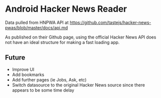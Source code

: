 # Android Hacker News Reader

Data pulled from HNPWA API at https://github.com/tastejs/hacker-news-pwas/blob/master/docs/api.md

As published on their Github page, using the official Hacker News API does not have an ideal structure for making a fast loading app.


## Future
* Improve UI
* Add bookmarks
* Add further pages (ie Jobs, Ask, etc)
* Switch datasource to the original Hacker News source since there appears to be some time delay
